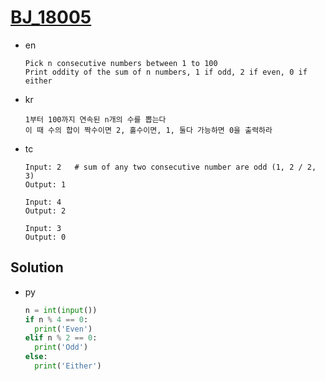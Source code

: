 # [BJ_18005](https://acmicpc.net/problem/18005)

* en

  ```en
  Pick n consecutive numbers between 1 to 100
  Print oddity of the sum of n numbers, 1 if odd, 2 if even, 0 if either
  ```

* kr

  ```kr
  1부터 100까지 연속된 n개의 수를 뽑는다
  이 때 수의 합이 짝수이면 2, 홀수이면, 1, 둘다 가능하면 0을 출력하라
  ```

* tc

  ```tc
  Input: 2   # sum of any two consecutive number are odd (1, 2 / 2, 3)
  Output: 1

  Input: 4
  Output: 2

  Input: 3
  Output: 0
  ```

## Solution

* py

  ```py
  n = int(input())
  if n % 4 == 0:
    print('Even')
  elif n % 2 == 0:
    print('Odd')
  else:
    print('Either')
  ```

